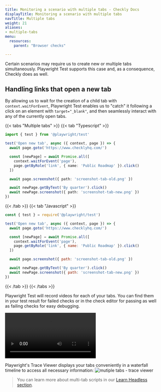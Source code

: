 ```yaml
---
title: Monitoring a scenario with multiple tabs - Checkly Docs
displayTitle: Monitoring a scenario with multiple tabs
navTitle: Multiple tabs
weight: 21
aliases:
- multiple-tabs
menu:
  resources:
    parent: "Browser checks"

---
```


Certain scenarios may require us to create new or multiple tabs simultaneously. Playwright Test supports this case and, as a consequence, Checkly does as well.

## Handling links that open a new tab

By allowing us to wait for the creation of a child tab with `context.waitForEvent`, Playwright Test enables us to "catch" it following a click on an element with `target="_blank"`, and then seamlessly interact with any of the currently open tabs.

{{< tabs "Multiple tabs" >}}
{{< tab "Typescript" >}}
```ts {title="tabs.spec.ts"}
import { test } from '@playwright/test'

test('Open new tab', async ({ context, page }) => {
  await page.goto('https://www.checklyhq.com/')

  const [newPage] = await Promise.all([
    context.waitForEvent('page'),
    page.getByRole('link', { name: 'Public Roadmap' }).click()
  ])

  await page.screenshot({ path: 'screenshot-tab-old.png' })

  await newPage.getByText('By quarter').click()
  await newPage.screenshot({ path: 'screenshot-tab-new.png' })
})
```
{{< /tab >}}
{{< tab "Javascript" >}}
```js {title="tabs.spec.js"}
const { test } = require('@playwright/test')

test('Open new tab', async ({ context, page }) => {
  await page.goto('https://www.checklyhq.com/')

  const [newPage] = await Promise.all([
    context.waitForEvent('page'),
    page.getByRole('link', { name: 'Public Roadmap' }).click()
  ])

  await page.screenshot({ path: 'screenshot-tab-old.png' })

  await newPage.getByText('By quarter').click()
  await newPage.screenshot({ path: 'screenshot-tab-new.png' })
})
```
{{< /tab >}}
{{< /tabs >}}

Playwright Test will record videos for each of your tabs. You can find them in your test result for failed checks or in the check editor for passing as well as failing checks for easy debugging.

![Checkly Playwright Test UI](/docs/images/browser-checks/multiple-tabs-pwt-report.mp4)

Playwright's Trace Viewer displays your tabs conveniently in a waterfall timeline to access all necessary information:
![mutiple tabs - trace viewer](/docs/images/browser-checks/multiple-tabs-trace-viewer.png)


> You can learn more about multi-tab scripts in our [Learn Headless section](/learn/playwright/multitab-flows/).


